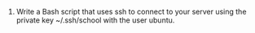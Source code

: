 1. Write a Bash script that uses ssh to connect to your server using the private key ~/.ssh/school with the user ubuntu.
